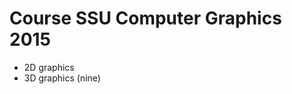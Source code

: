 Course SSU Computer Graphics 2015
=================================
* 2D graphics
* 3D graphics (nine)